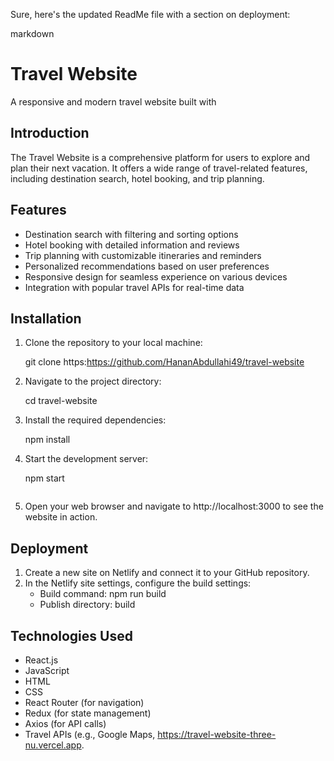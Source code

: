 Sure, here's the updated ReadMe file with a section on deployment:

markdown
# Travel Website

A responsive and modern travel website built with 

## Introduction

The Travel Website is a comprehensive platform for users to explore and plan their next vacation. It offers a wide range of travel-related features, including destination search, hotel booking, and trip planning.

## Features

- Destination search with filtering and sorting options
- Hotel booking with detailed information and reviews
- Trip planning with customizable itineraries and reminders
- Personalized recommendations based on user preferences
- Responsive design for seamless experience on various devices
- Integration with popular travel APIs for real-time data

## Installation

1. Clone the repository to your local machine:
   
   git clone https:https://github.com/HananAbdullahi49/travel-website
   
2. Navigate to the project directory:
   
   cd travel-website
   
3. Install the required dependencies:
   
   npm install
   
4. Start the development server:
   
   npm start
   ```
5. Open your web browser and navigate to http://localhost:3000 to see the website in action.

## Deployment

1. Create a new site on Netlify and connect it to your GitHub repository.
2. In the Netlify site settings, configure the build settings:
   - Build command: npm run build
   - Publish directory: build


## Technologies Used

- React.js
- JavaScript
- HTML
- CSS
- React Router (for navigation)
- Redux (for state management)
- Axios (for API calls)
- Travel APIs (e.g., Google Maps, https://travel-website-three-nu.vercel.app‎.
